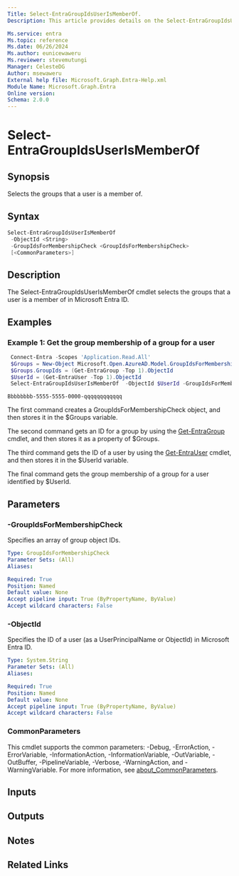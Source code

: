 ```yaml
---
Title: Select-EntraGroupIdsUserIsMemberOf.
Description: This article provides details on the Select-EntraGroupIdsUserIsMemberOf command.

Ms.service: entra
Ms.topic: reference
Ms.date: 06/26/2024
Ms.author: eunicewaweru
Ms.reviewer: stevemutungi
Manager: CelesteDG
Author: msewaweru
External help file: Microsoft.Graph.Entra-Help.xml
Module Name: Microsoft.Graph.Entra
Online version:
Schema: 2.0.0
---
```


# Select-EntraGroupIdsUserIsMemberOf

## Synopsis

Selects the groups that a user is a member of.

## Syntax

```powershell
Select-EntraGroupIdsUserIsMemberOf 
 -ObjectId <String> 
 -GroupIdsForMembershipCheck <GroupIdsForMembershipCheck>
 [<CommonParameters>]
```

## Description

The Select-EntraGroupIdsUserIsMemberOf cmdlet selects the groups that a user is a member of in Microsoft Entra ID.

## Examples

### Example 1: Get the group membership of a group for a user

```powershell
 Connect-Entra -Scopes 'Application.Read.All'
 $Groups = New-Object Microsoft.Open.AzureAD.Model.GroupIdsForMembershipCheck
 $Groups.GroupIds = (Get-EntraGroup -Top 1).ObjectId
 $UserId = (Get-EntraUser -Top 1).ObjectId
 Select-EntraGroupIdsUserIsMemberOf  -ObjectId $UserId -GroupIdsForMembershipCheck $Groups
```

```output
Bbbbbbbb-5555-5555-0000-qqqqqqqqqqqq
```

The first command creates a GroupIdsForMembershipCheck object, and then stores it in the $Groups variable.

The second command gets an ID for a group by using the [Get-EntraGroup](./Get-EntraGroup.md) cmdlet, and then stores it as a property of $Groups.

The third command gets the ID of a user by using the [Get-EntraUser](./Get-EntraUser.md) cmdlet, and then stores it in the $UserId variable.

The final command gets the group membership of a group for a user identified by $UserId.

## Parameters

### -GroupIdsForMembershipCheck

Specifies an array of group object IDs.

```yaml
Type: GroupIdsForMembershipCheck
Parameter Sets: (All)
Aliases:

Required: True
Position: Named
Default value: None
Accept pipeline input: True (ByPropertyName, ByValue)
Accept wildcard characters: False
```

### -ObjectId

Specifies the ID of a user (as a UserPrincipalName or ObjectId) in Microsoft Entra ID.

```yaml
Type: System.String
Parameter Sets: (All)
Aliases:

Required: True
Position: Named
Default value: None
Accept pipeline input: True (ByPropertyName, ByValue)
Accept wildcard characters: False
```

### CommonParameters

This cmdlet supports the common parameters: -Debug, -ErrorAction, -ErrorVariable, -InformationAction, -InformationVariable, -OutVariable, -OutBuffer, -PipelineVariable, -Verbose, -WarningAction, and -WarningVariable. For more information, see [about_CommonParameters](https://go.microsoft.com/fwlink/?LinkID=113216).

## Inputs

## Outputs

## Notes

## Related Links
